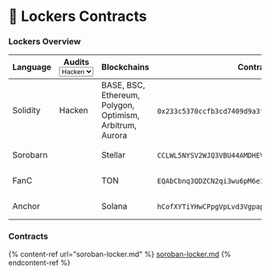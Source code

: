 # 🏦 Lockers Contracts

### Lockers Overview

<table data-view="cards" data-full-width="true"><thead><tr><th>Language</th><th>Audits<select><option value="CoFmAGEx3uKy" label="Hacken" color="blue"></option></select></th><th>Blockchains</th><th>Contract Address</th><th data-hidden data-card-target data-type="content-ref"></th><th data-hidden data-card-cover data-type="files"></th></tr></thead><tbody><tr><td>Solidity</td><td><span data-option="CoFmAGEx3uKy">Hacken</span></td><td>BASE, BSC, Ethereum, Polygon, Optimism, Arbitrum, Aurora</td><td><p></p><pre><code>0x233c5370ccfb3cd7409d9a3fb98ab94de94cb4cd
</code></pre></td><td></td><td></td></tr><tr><td>Sorobarn</td><td></td><td>Stellar</td><td><p></p><pre><code>CCLWL5NYSV2WJQ3VBU44AMDHEVKEPA45N2QP2LL62O3JVKPGWWAQUVAG
</code></pre></td><td><a href="soroban-locker.md">soroban-locker.md</a></td><td><a href="../../.gitbook/assets/Soroban_Logo.jpg">Soroban_Logo.jpg</a></td></tr><tr><td>FanC</td><td></td><td>TON</td><td><p></p><pre><code>EQAbCbnq3QDZCN2qi3wu6pM6e1xrSHkCdtLLSqJnWDYRGhPV
</code></pre></td><td></td><td></td></tr><tr><td>Anchor</td><td></td><td>Solana</td><td><p></p><pre><code>hCofXYTiYHwCPpgVpLvd3VgpapmhqAeNU26bWZANmS8
</code></pre></td><td></td><td></td></tr></tbody></table>

### Contracts

{% content-ref url="soroban-locker.md" %}
[soroban-locker.md](soroban-locker.md)
{% endcontent-ref %}
